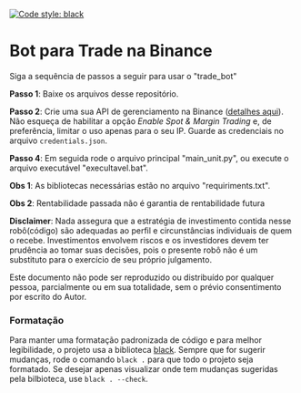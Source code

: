 [![Code style: black](https://img.shields.io/badge/code%20style-black-000000.svg)](https://github.com/psf/black)

# Bot para Trade na Binance
Siga a sequência de passos a seguir para usar o "trade_bot"

**Passo 1**: Baixe os arquivos desse repositório.

**Passo 2**: Crie uma sua API de gerenciamento na Binance ([detalhes aqui](https://www.binance.com/en/support/faq/360002502072)). Não esqueça de habilitar a opção _Enable Spot & Margin Trading_ e, de preferência, limitar o uso apenas para o seu IP. Guarde as credenciais no arquivo `credentials.json`.

**Passo 4**: Em seguida rode o arquivo principal "main_unit.py", ou execute o arquivo executável "execultavel.bat".

**Obs 1**: As bibliotecas necessárias estão no arquivo "requiriments.txt".

**Obs 2**: Rentabilidade passada não é garantia de rentabilidade futura

**Disclaimer**:
Nada assegura que a estratégia de investimento contida nesse robô(código) são adequadas ao perfil e circunstâncias individuais de quem o recebe.
Investimentos envolvem riscos e os investidores devem ter prudência ao tomar suas decisões, pois o presente robô não é um substituto para o exercício de seu próprio julgamento.

Este documento não pode ser reproduzido ou distribuído por qualquer pessoa, parcialmente ou em sua totalidade, sem o prévio consentimento
por escrito do Autor. 

### Formatação 

Para manter uma formatação padronizada de código e para melhor legibilidade, o projeto usa a biblioteca [black](https://github.com/psf/black). Sempre que for sugerir mudanças, rode o comando `black .` para que todo o projeto seja formatado. Se desejar apenas visualizar onde tem mudanças sugeridas pela bilbioteca, use `black . --check`.